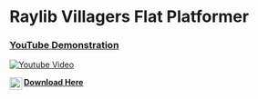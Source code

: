 <h1>Raylib Villagers Flat Platformer</h1>

### [YouTube Demonstration](https://www.youtube.com/watch?v=-pGC_kDFWF8)
[![Youtube Video](https://img.youtube.com/vi/-pGC_kDFWF8/0.jpg)](https://www.youtube.com/watch?v=-pGC_kDFWF8)

[<img align="left" alt="WaiLimChan | YouTube" width="22px" src="https://cdn.jsdelivr.net/npm/simple-icons@v3/icons/itch-dot-io.svg" /> **Download Here**][itch.io]

[Itch.io]: https://wailimchan.itch.io/raylib-villagers
